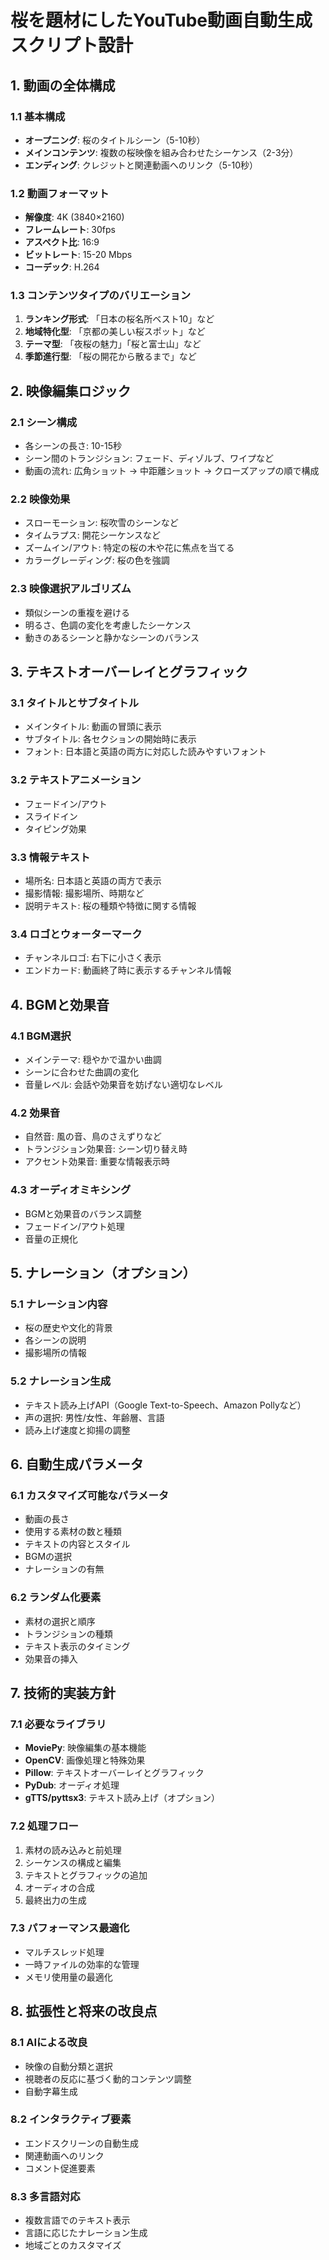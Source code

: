# 桜を題材にしたYouTube動画自動生成スクリプト設計

## 1. 動画の全体構成

### 1.1 基本構成
- **オープニング**: 桜のタイトルシーン（5-10秒）
- **メインコンテンツ**: 複数の桜映像を組み合わせたシーケンス（2-3分）
- **エンディング**: クレジットと関連動画へのリンク（5-10秒）

### 1.2 動画フォーマット
- **解像度**: 4K (3840×2160)
- **フレームレート**: 30fps
- **アスペクト比**: 16:9
- **ビットレート**: 15-20 Mbps
- **コーデック**: H.264

### 1.3 コンテンツタイプのバリエーション
1. **ランキング形式**: 「日本の桜名所ベスト10」など
2. **地域特化型**: 「京都の美しい桜スポット」など
3. **テーマ型**: 「夜桜の魅力」「桜と富士山」など
4. **季節進行型**: 「桜の開花から散るまで」など

## 2. 映像編集ロジック

### 2.1 シーン構成
- 各シーンの長さ: 10-15秒
- シーン間のトランジション: フェード、ディゾルブ、ワイプなど
- 動画の流れ: 広角ショット → 中距離ショット → クローズアップの順で構成

### 2.2 映像効果
- スローモーション: 桜吹雪のシーンなど
- タイムラプス: 開花シーケンスなど
- ズームイン/アウト: 特定の桜の木や花に焦点を当てる
- カラーグレーディング: 桜の色を強調

### 2.3 映像選択アルゴリズム
- 類似シーンの重複を避ける
- 明るさ、色調の変化を考慮したシーケンス
- 動きのあるシーンと静かなシーンのバランス

## 3. テキストオーバーレイとグラフィック

### 3.1 タイトルとサブタイトル
- メインタイトル: 動画の冒頭に表示
- サブタイトル: 各セクションの開始時に表示
- フォント: 日本語と英語の両方に対応した読みやすいフォント

### 3.2 テキストアニメーション
- フェードイン/アウト
- スライドイン
- タイピング効果

### 3.3 情報テキスト
- 場所名: 日本語と英語の両方で表示
- 撮影情報: 撮影場所、時期など
- 説明テキスト: 桜の種類や特徴に関する情報

### 3.4 ロゴとウォーターマーク
- チャンネルロゴ: 右下に小さく表示
- エンドカード: 動画終了時に表示するチャンネル情報

## 4. BGMと効果音

### 4.1 BGM選択
- メインテーマ: 穏やかで温かい曲調
- シーンに合わせた曲調の変化
- 音量レベル: 会話や効果音を妨げない適切なレベル

### 4.2 効果音
- 自然音: 風の音、鳥のさえずりなど
- トランジション効果音: シーン切り替え時
- アクセント効果音: 重要な情報表示時

### 4.3 オーディオミキシング
- BGMと効果音のバランス調整
- フェードイン/アウト処理
- 音量の正規化

## 5. ナレーション（オプション）

### 5.1 ナレーション内容
- 桜の歴史や文化的背景
- 各シーンの説明
- 撮影場所の情報

### 5.2 ナレーション生成
- テキスト読み上げAPI（Google Text-to-Speech、Amazon Pollyなど）
- 声の選択: 男性/女性、年齢層、言語
- 読み上げ速度と抑揚の調整

## 6. 自動生成パラメータ

### 6.1 カスタマイズ可能なパラメータ
- 動画の長さ
- 使用する素材の数と種類
- テキストの内容とスタイル
- BGMの選択
- ナレーションの有無

### 6.2 ランダム化要素
- 素材の選択と順序
- トランジションの種類
- テキスト表示のタイミング
- 効果音の挿入

## 7. 技術的実装方針

### 7.1 必要なライブラリ
- **MoviePy**: 映像編集の基本機能
- **OpenCV**: 画像処理と特殊効果
- **Pillow**: テキストオーバーレイとグラフィック
- **PyDub**: オーディオ処理
- **gTTS/pyttsx3**: テキスト読み上げ（オプション）

### 7.2 処理フロー
1. 素材の読み込みと前処理
2. シーケンスの構成と編集
3. テキストとグラフィックの追加
4. オーディオの合成
5. 最終出力の生成

### 7.3 パフォーマンス最適化
- マルチスレッド処理
- 一時ファイルの効率的な管理
- メモリ使用量の最適化

## 8. 拡張性と将来の改良点

### 8.1 AIによる改良
- 映像の自動分類と選択
- 視聴者の反応に基づく動的コンテンツ調整
- 自動字幕生成

### 8.2 インタラクティブ要素
- エンドスクリーンの自動生成
- 関連動画へのリンク
- コメント促進要素

### 8.3 多言語対応
- 複数言語でのテキスト表示
- 言語に応じたナレーション生成
- 地域ごとのカスタマイズ
